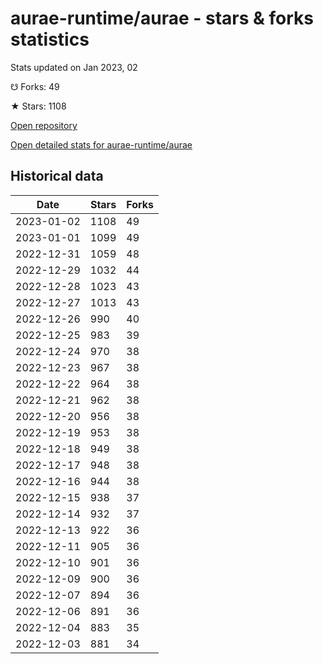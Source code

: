 # aurae-runtime/aurae - stars & forks statistics

Stats updated on Jan 2023, 02

☋ Forks: 49

★ Stars: 1108

[Open repository](https://github.com/aurae-runtime/aurae)

[Open detailed stats for aurae-runtime/aurae](https://reviewgithub.com/rep/aurae-runtime/aurae)

## Historical data
| Date | Stars | Forks |
|------|-------|-------|
| 2023-01-02 | 1108 | 49 | 
| 2023-01-01 | 1099 | 49 | 
| 2022-12-31 | 1059 | 48 | 
| 2022-12-29 | 1032 | 44 | 
| 2022-12-28 | 1023 | 43 | 
| 2022-12-27 | 1013 | 43 | 
| 2022-12-26 | 990 | 40 | 
| 2022-12-25 | 983 | 39 | 
| 2022-12-24 | 970 | 38 | 
| 2022-12-23 | 967 | 38 | 
| 2022-12-22 | 964 | 38 | 
| 2022-12-21 | 962 | 38 | 
| 2022-12-20 | 956 | 38 | 
| 2022-12-19 | 953 | 38 | 
| 2022-12-18 | 949 | 38 | 
| 2022-12-17 | 948 | 38 | 
| 2022-12-16 | 944 | 38 | 
| 2022-12-15 | 938 | 37 | 
| 2022-12-14 | 932 | 37 | 
| 2022-12-13 | 922 | 36 | 
| 2022-12-11 | 905 | 36 | 
| 2022-12-10 | 901 | 36 | 
| 2022-12-09 | 900 | 36 | 
| 2022-12-07 | 894 | 36 | 
| 2022-12-06 | 891 | 36 | 
| 2022-12-04 | 883 | 35 | 
| 2022-12-03 | 881 | 34 | 

